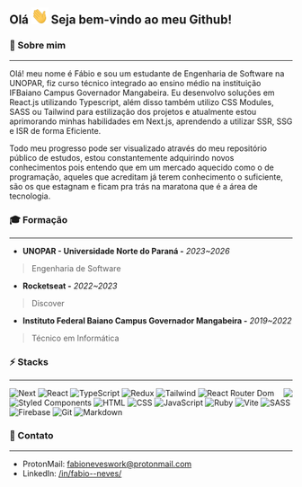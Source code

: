 ## Olá <img src="./assets/hi.gif" width="30"/> Seja bem-vindo ao meu Github!

### 🧑 Sobre mim

---

Olá! meu nome é Fábio e sou um estudante de Engenharia de Software na UNOPAR, fiz curso técnico integrado ao ensino médio na instituição IFBaiano Campus Governador Mangabeira. Eu desenvolvo soluções em React.js utilizando Typescript, além disso também utilizo CSS Modules, SASS ou Tailwind para estilização dos projetos e atualmente estou aprimorando minhas habilidades em Next.js, aprendendo a utilizar SSR, SSG e ISR de forma Eficiente.

Todo meu progresso pode ser visualizado através do meu repositório público de estudos, estou constantemente adquirindo novos conhecimentos pois entendo que em um mercado aquecido como o de programação, aqueles que acreditam já terem conhecimento o suficiente, são os que estagnam e ficam pra trás na maratona que é a área de tecnologia.

### 🎓 Formação

---

- **UNOPAR - Universidade Norte do Paraná -** _2023~2026_

> Engenharia de Software

- **Rocketseat -** _2022~2023_

> Discover

- **Instituto Federal Baiano Campus Governador Mangabeira -** _2019~2022_

> Técnico em Informática

### ⚡ Stacks

---

<img align='right' src="https://github-readme-stats.vercel.app/api/top-langs?username=patolinow&title_color=FCCE30&bg_color=1F233E&border_color=4C3AA1&text_color=FDD54A&layout=compact&show_icons=true&locale=pt-BR&langs_count=10&hide=Ejs,Nix">

![Next](https://img.shields.io/badge/next.js-000000?style=for-the-badge&logo=nextdotjs&logoColor=white)
![React](https://img.shields.io/badge/React-20232A?style=for-the-badge&logo=react&logoColor=61DAFB)
![TypeScript](https://img.shields.io/badge/TypeScript-007ACC?style=for-the-badge&logo=typescript&logoColor=white)
![Redux](https://img.shields.io/badge/Redux-593D88?style=for-the-badge&logo=redux&logoColor=white)
![Tailwind](https://img.shields.io/badge/Tailwind_CSS-38B2AC?style=for-the-badge&logo=tailwind-css&logoColor=white)
![React Router Dom](https://img.shields.io/badge/React_Router-CA4245?style=for-the-badge&logo=react-router&logoColor=white)
![Styled Components](https://img.shields.io/badge/styled--components-DB7093?style=for-the-badge&logo=styled-components&logoColor=white)
![HTML](https://img.shields.io/badge/HTML5-E34F26?style=for-the-badge&logo=html5&logoColor=white)
![CSS](https://img.shields.io/badge/CSS3-1572B6?style=for-the-badge&logo=css3&logoColor=white)
![JavaScript](https://img.shields.io/badge/JavaScript-323330?style=for-the-badge&logo=javascript&logoColor=F7DF1E)
![Ruby](https://img.shields.io/badge/Ruby-CC342D?style=for-the-badge&logo=ruby&logoColor=white)
![Vite](https://img.shields.io/badge/Vite-B73BFE?style=for-the-badge&logo=vite&logoColor=FFD62E)
![SASS](https://img.shields.io/badge/Sass-CC6699?style=for-the-badge&logo=sass&logoColor=white)
![Firebase](https://img.shields.io/badge/firebase-ffca28?style=for-the-badge&logo=firebase&logoColor=black)
![Git](https://img.shields.io/badge/GIT-E44C30?style=for-the-badge&logo=git&logoColor=white)
![Markdown](https://img.shields.io/badge/Markdown-000000?style=for-the-badge&logo=markdown&logoColor=white)

### 📝 Contato

---

- ProtonMail: fabioneveswork@protonmail.com
- LinkedIn: [/in/fabio--neves/](https://www.linkedin.com/in/fabio--neves/)
